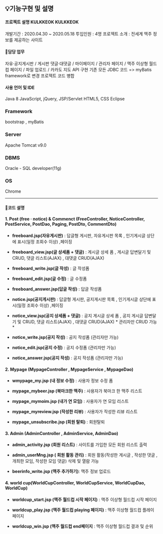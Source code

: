 ## 💡기능구현 및 설명
#### 프로젝트 설명 KULKKEOK KULKKEOK
개발기간 : 2020.04.30 ~ 2020.05.18
투입인원 : 4명
프로젝트 소개 : 전세계 맥주 정보를 제공하는 사이트


#### 📌담당 업무
자유·공지게시판 / 게시판 댓글·대댓글 / 마이페이지 / 관리자 페이지 / 맥주 이상형 월드컵 페이지 / 파일 업로드 / 카카도 지도 API 구현
기존 모든 JDBC 코드 => myBatis framework로 변경
프로젝트 코드 병합

#### 사용 언어 및 IDE
Java 8
JavaScript, jQuery, JSP/Servlet
HTML5, CSS
Eclipse

### Framework
bootstrap , myBatis

### Server
Apache Tomcat v9.0

### DBMS
Oracle - SQL developer(11g)

### OS
Chrome

---

#### 📌코드 설명
#### 1. Post (free · notice) & Commenct (FreeController, NoticeController, PostService, PostDao, Paging, PostDto, CommentDto)

+ __freeboard.jsp(자유게시판)__ :
 답글형 게시판, 자유게시판 목록 , 인기게시글 상단에 표시(일정 조회수 이상) ,페이징
 
+ __freeboard_view.jsp(글 상세폼 + 댓글)__ :
 게시글 상세 폼 , 게시글 답변달기 및 CRUD, 댓글 리스트(AJAX) , 대댓글 CRUD(AJAX)
 
+ __freeboard_write.jsp(글 작성)__ :
 글 작성폼

+ __freeboard_edit.jsp(글 수정)__ :
글 수정폼

+ __freeboard_answer.jsp(답글 작성)__ :
답글 작성폼

+ __notice.jsp(공지게시판)__ :
답글형 게시판, 공지게시판 목록 , 인기게시글 상단에 표시(일정 조회수 이상) ,페이징

+ __notice_view.jsp(공지 상세폼 + 댓글)__ :
공지 게시글 상세 폼 , 공지 게시글 답변달기 및 CRUD, 댓글 리스트(AJAX) , 대댓글 CRUD(AJAX) * 관리자만 CRUD 가능 *

+ __notice_write.jsp(공지 작성)__ :
공지 작성폼 (관리자만 가능)

+ __notice_edit.jsp(공지 수정)__ :
공지 수정폼 (관리자만 가능)

+ __notice_answer.jsp(공지 작성)__ :
공지 작성폼 (관리자만 가능)


#### 2. Mypage (MypageController , MypageService , MypageDao)
+ __wmypage_my.jsp (내 정보 수정)__ :
사용자 정보 수정 폼

+ __mypage_mybeer.jsp (북마크한 맥주)__ :
사용자가 북마크 한 맥주 리스트

+ __mypage_mymoim.jsp (내가 연 모임)__ :
사용자가 연 모임 리스트

+ __mypage_myreview.jsp (작성한 리뷰)__ :
사용자가 작성한 리뷰 리스트

+ __mypage_unsubscribe.jsp (회원 탈퇴)__ :
회원탈퇴


#### 3. Admin (AdminController , AdminService, AdminDao)
+ __admin_activity.jsp (회원 리스트)__ :
사이트를 가입한 모든 회원 리스트 출력

+ __admin_userMng.jsp ( 회원 활동 관리)__ :
회원 활동(작성한 게시글 , 작성한 댓글 , 개최한 모임, 작성한 모임 댓글) 삭제 및 열람 가능

+ __beerinfo_write.jsp (맥주 추가하기)__:
맥주 정보 업로드

#### 4. world cup(WorldCupController, WorldCupService, WorldCupDao, WorldCup)
+ __worldcup_start.jsp (맥주 월드컵 시작 페이지)__ :
맥주 이상형 월드컵 시작 페이지

+ __worldcup_play.jsp (맥주 월드컵 playing 페이지)__ :
맥주 이상형 월드컵 플레이 페이지

+ __worldcup_win.jsp (맥주 월드컵 end페이지__ :
맥주 이상형 월드컵 결과 및 순위

